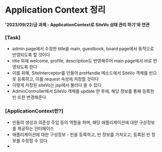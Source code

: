 # Application Context 정리 
#### '2023/09/22/금 과제 - ApplicationContext로 SiteVo 상태 관리 하기'와 연관

### [Task]
- admin page에서 수정한 title을 main, guestbook, board page에서 동적으로 반영되도록 할 것이다
- title 외에 welcome, profile, description도 반영해주어 main page에서 바로 반영되도록 한다
- 이를 위해, SiteInterceptor를 만들어 preHandle 메소드에서 SiteVo 객체를 빈으로 등록하고, 이를 request 속성에 저장할 것이다
- 이렇게 저장된 siteVo는 jsp에서 불러다 쓸 수 있다
- AdminController에서 SiteVo 객체를 update 한 후에, 해당 정보를 통해 등록한 빈 또한 변경해준다 

### [ApplicationContext란?]
- 빈들의 생성과 의존성 주입 등의 역할을 하며, 해당 애플리케이션에 대한 구성정보를 제공하는 인터페이스
- 애플리케이션에 대한 구성정보 - 빈을 등록하고, 빈 정보를 가져오고, 등록된 빈 정보를 수정할 수 있다
- 
